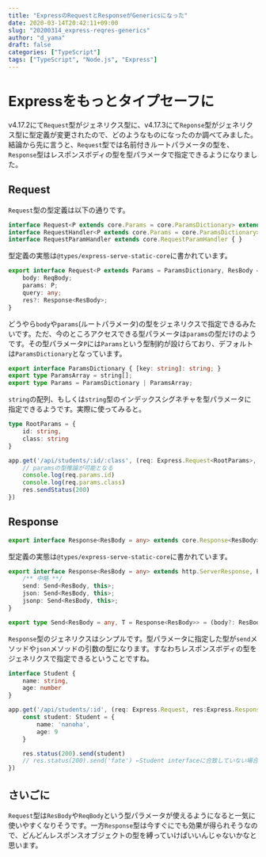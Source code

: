 ```yaml
---
title: "ExpressのRequestとResponseがGenericsになった"
date: 2020-03-14T20:42:11+09:00
slug: "20200314_express-reqres-generics"
author: "d_yama"
draft: false
categories: ["TypeScript"]
tags: ["TypeScript", "Node.js", "Express"]
---
```


# Expressをもっとタイプセーフに

v4.17.2にて`Request`型がジェネリクス型に、v4.17.3にて`Reponse`型がジェネリクス型に型定義が変更されたので、どのようなものになったのか調べてみました。結論から先に言うと、`Request`型では名前付きルートパラメータの型を、`Response`型はレスポンスボディの型を型パラメータで指定できるようになりました。

## Request

`Request`型の型定義は以下の通りです。

```typescript
interface Request<P extends core.Params = core.ParamsDictionary> extends core.Request<P> { }
interface RequestHandler<P extends core.Params = core.ParamsDictionary> extends core.RequestHandler<P> { }
interface RequestParamHandler extends core.RequestParamHandler { }
```

型定義の実態は`@types/express-serve-static-core`に書かれています。

```typescript
export interface Request<P extends Params = ParamsDictionary, ResBody = any, ReqBody = any> extends http.IncomingMessage, Express.Request {
    body: ReqBody;
    params: P;
    query: any;
    res?: Response<ResBody>;
}
```

どうやら`body`や`params`(ルートパラメータ)の型をジェネリクスで指定できるみたいです。ただ、今のところアクセスできる型パラメータは`params`の型だけのようです。その型パラメータ`P`には`Params`という型制約が設けらており、デフォルトは`ParamsDictionary`となっています。

```typescript
export interface ParamsDictionary { [key: string]: string; }
export type ParamsArray = string[];
export type Params = ParamsDictionary | ParamsArray;
```

`string`の配列、もしくは`string`型のインデックスシグネチャを型パラメータに指定できるようです。実際に使ってみると。

```typescript
type RootParams = {
    id: string,
    class: string
}

app.get('/api/students/:id/:class', (req: Express.Request<RootParams>, res:Express.Response)=> {
    // paramsの型推論が可能となる
    console.log(req.params.id)
    console.log(req.params.class)
    res.sendStatus(200)
})
```

## Response

```typescript
export interface Response<ResBody = any> extends core.Response<ResBody> { }
```

型定義の実態は`@types/express-serve-static-core`に書かれています。

```typescript
export interface Response<ResBody = any> extends http.ServerResponse, Express.Response {
    /** 中略 **/
    send: Send<ResBody, this>;
    json: Send<ResBody, this>;
    jsonp: Send<ResBody, this>;
}

export type Send<ResBody = any, T = Response<ResBody>> = (body?: ResBody) => T;
```

`Response`型のジェネリクスはシンプルです。型パラメータに指定した型が`send`メソッドや`json`メソッドの引数の型になります。すなわちレスポンスボディの型をジェネリクスで指定できるということですね。

```typescript
interface Student {
    name: string,
    age: number
}

app.get('/api/students/:id', (req: Express.Request, res:Express.Response<Student>)=> {
    const student: Student = {
        name: 'nanoha',
        age: 9
    }

    res.status(200).send(student)
    // res.status(200).send('fate') ←Student interfaceに合致していない場合はエラー
})
```

## さいごに

`Request`型は`ResBody`や`ReqBody`という型パラメータが使えるようになると一気に使いやすくなりそうです。一方`Response`型は今すぐにでも効果が得られそうなので、どんどんレスポンスオブジェクトの型を縛っていけばいいんじゃないかなと思います。
